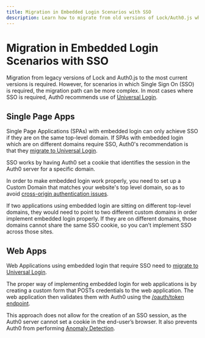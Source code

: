 ```yaml
---
title: Migration in Embedded Login Scenarios with SSO
description: Learn how to migrate from old versions of Lock/Auth0.js when your application uses embedded login and requires SSO.
---
```


# Migration in Embedded Login Scenarios with SSO

Migration from legacy versions of Lock and Auth0.js to the most current versions is required. However, for scenarios in which Single Sign On (SSO) is required, the migration path can be more complex. In most cases where SSO is required, Auth0 recommends use of [Universal Login](/hosted-pages/login). 

## Single Page Apps

Single Page Applications (SPAs) with embedded login can only achieve SSO if they are on the same top-level domain. If SPAs with embedded login which are on different domains require SSO, Auth0's recommendation is that they [migrate to Universal Login](/guides/login/migration-embedded-universal).

SSO works by having Auth0 set a cookie that identifies the session in the Auth0 server for a specific domain. 

In order to make embedded login work properly, you need to set up a Custom Domain that matches your website's top level domain, so as to avoid [cross-origin authentication issues](/cross-origin-authentication#limitations-of-cross-origin-authentication). 

If two applications using embedded login are sitting on different top-level domains, they would need to point to two different custom domains in order implement embedded login properly. If they are on different domains, those domains cannot share the same SSO cookie, so you can’t implement SSO across those sites.

## Web Apps

Web Applications using embedded login that require SSO need to [migrate to Universal Login](/guides/login/migration-embedded-universal). 

The proper way of implementing embedded login for web applications is by creating a custom form that POSTs credentials to the web application. The web application then validates them with Auth0 using the [/oauth/token endpoint](/api-auth/tutorials/password-grant). 

This approach does not allow for the creation of an SSO session, as the Auth0 server cannot set a cookie in the end-user’s browser. It also prevents Auth0 from performing [Anomaly Detection](/anomaly-detection#restrictions-regarding-brute-force-protection).
